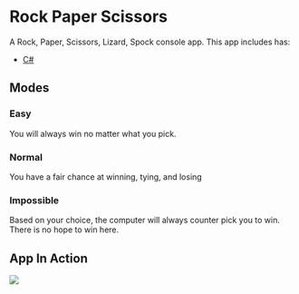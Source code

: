 # Rock Paper Scissors

A Rock, Paper, Scissors, Lizard, Spock console app.  This app includes has:

- [C#](https://docs.microsoft.com/en-us/dotnet/csharp/)

## Modes
### Easy
You will always win no matter what you pick.

### Normal
You have a fair chance at winning, tying, and losing

### Impossible
Based on your choice, the computer will always counter pick you to win. There is no hope to win here.

## App In Action
![](http://g.recordit.co/XQGzfiI7Vu.gif)
